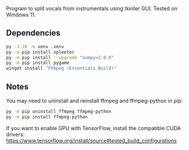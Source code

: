 Program to split vocals from instrumentals using tkinter GUI. Tested on Windows 11.

## Dependencies

```sh
py -3.10 -m venv .venv
py -m pip install spleeter
py -m pip install --upgrade "numpy<2.0.0"
py -m pip install pygame
winget install "FFmpeg (Essentials Build)"
```

## Notes

You may need to uninstall and reinstall ffmpeg and ffmpeg-python in pip:
```sh
py -m pip uninstall ffmpeg ffmpeg-python
py -m pip install ffmpeg-python
```

If you want to enable GPU with TensorFlow, install the compatible CUDA drivers:
https://www.tensorflow.org/install/source#tested_build_configurations
